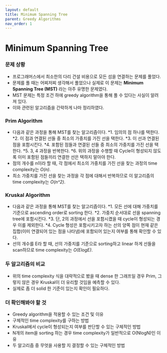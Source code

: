 ```yaml
---
layout: default
title: Minimum Spanning Tree
parent: Greedy Algorithms
nav_order: 1
---
```

# Minimum Spanning Tree
### 문제 상황
* 프로그래머스에서 최소한의 다리 건설 비용으로 모든 섬을 연결하는 문제를 풀었다.
* 문제를 풀 때는 어찌저찌 생각해서 풀었으나 실제로 이 문제는 **Minimum Spanning Tree (MST)** 라는 아주 유명한 문제였다.
* MST 문제는 특정 조건 하에 greedy algorithm을 통해 풀 수 있다는 사실이 알려져 있다.
* 이와 관련된 알고리즘을 간략하게 나마 정리하였다.

### Prim Algorithm
* 다음과 같은 과정을 통해 MST를 찾는 알고리즘이다.
*1. 임의의 점 하나를 택한다.
*2. 이 점과 연결된 선들 중 최소의 가중치를 가진 선을 택한다.
*3. 이 선과 연결된 점을 포함시킨다.
*4. 포함된 점들과 연결된 선들 중 최소의 가중치를 가진 선을 택한다.
*5. 3, 4 과정을 반복한다.
*6. 위의 과정을 수행할 때 Cycle이 형성되지 않도록 이미 포함된 점들끼리 연결한 선은 택하지 말아야 한다.
* 점의 개수를 n이라 할 때, 각 점에서 최소의 가중치를 가진 선을 찾는 과정의 time complexity는 *O(n)*.
* 최소 가중치를 가진 선을 찾는 과정을 각 점에 대해서 반복하므로 이 알고리즘의 time complexity는 *O(n^2)*.

### Kruskal Algorithm
* 다음과 같은 과정을 통해 MST를 찾는 알고리즘이다.
*1. 모든 선에 대해 가중치를 기준으로 ascending order로 sorting 한다.
*2. 가중치 순서대로 선을 spanning tree에 포함시킨다.
*3. 단, 2의 과정에서 선을 포함시켰을 때 cycle이 형성되는 경우 이를 제외한다.
*4. Cycle 형성은 포함시키고자 하는 선의 양쪽 점이 현재 같은 집합(이미 연결되어 있는 점을 나타냄)에 포함되어 있는지 여부를 통해 확인할 수 있다.
* 선의 개수를 E라 할 때, 선의 가중치를 기준으로 sorting하고 linear 하게 선들을 scan하므로 time complexity는 *O(ElogE)*.

### 두 알고리즘의 비교
* 위의 time complexity 식을 대략적으로 봤을 때 dense 한 그래프일 경우 Prim, 그렇지 않은 경우 Kruskal이 더 유리할 것임을 예측할 수 있다.
* 실제로 좀 더 solid 한 기준이 있는지 확인이 필요하다.

### 더 확인해봐야 할 것
* Greedy algorithm을 적용할 수 있는 조건 및 이유
* 구체적인 time complexity를 구하는 방법
* Kruskal에서 cycle이 형성되는지 여부를 판단할 수 있는 구체적인 방법
* N개의 item을 sorting 하는 경우 time complexity가 일반적으로 O(NlogN)인 이유
* 두 알고리즘 중 무엇을 사용할 지 결정할 수 있는 구체적인 방법
